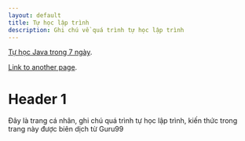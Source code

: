 ```yaml
---
layout: default
title: Tự học lập trình
description: Ghi chú về quá trình tự học lập trình
---
```


[Tự học Java trong 7 ngày](./tu-hoc-java-trong-7-ngay).

[Link to another page](./another-page.html).



# Header 1

Đây là trang cá nhân, ghi chú quá trình tự học lập trình, kiến thức trong trang này được biên dịch từ Guru99

